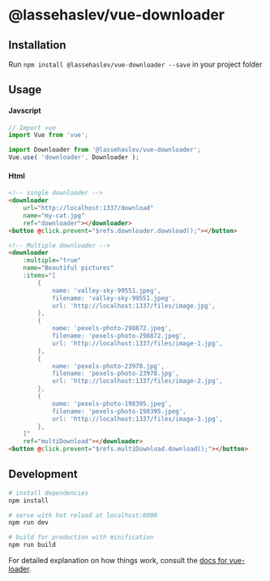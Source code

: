 # @lassehaslev/vue-downloader

## Installation
Run ```npm install @lassehaslev/vue-downloader --save``` in your project folder

## Usage

#### Javscript
```js
// Import vue
import Vue from 'vue';

import Downloader from '@lassehaslev/vue-downloader';
Vue.use( 'downloader', Downloader );
```

#### Html
```html
<!-- single downloader -->
<downloader
    url="http://localhost:1337/download" 
    name="my-cat.jpg"
    ref="downloader"></downloader>
<button @click.prevent="$refs.downloader.download();"></button>

<!-- Multiple downloader -->
<downloader
    :multiple="true"
    name="Beautiful pictures"
    :items="[
        {
            name: 'valley-sky-99551.jpeg',
            filename: 'valley-sky-99551.jpeg',
            url: 'http://localhost:1337/files/image.jpg',
        },
        {
            name: 'pexels-photo-298872.jpeg',
            filename: 'pexels-photo-298872.jpeg',
            url: 'http://localhost:1337/files/image-1.jpg',
        },
        {
            name: 'pexels-photo-23978.jpg',
            filename: 'pexels-photo-23978.jpg',
            url: 'http://localhost:1337/files/image-2.jpg',
        },
        {
            name: 'pexels-photo-198395.jpeg',
            filename: 'pexels-photo-198395.jpeg',
            url: 'http://localhost:1337/files/image-3.jpg',
        },
    ]"
    ref="multiDownload"></downloader>
<button @click.prevent="$refs.multiDownload.download();"></button>
```



## Development

``` bash
# install dependencies
npm install

# serve with hot reload at localhost:8080
npm run dev

# build for production with minification
npm run build
```

For detailed explanation on how things work, consult the [docs for vue-loader](http://vuejs.github.io/vue-loader).
